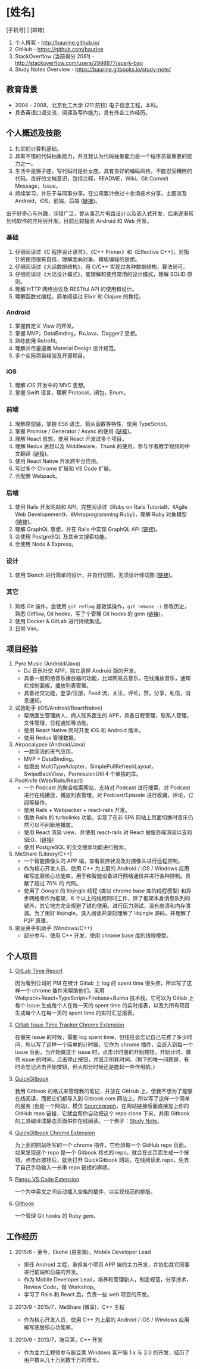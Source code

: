 # [姓名]

[手机号] | [邮箱]

1. 个人博客 - <http://baurine.github.io/>
1. GitHub - <https://github.com/baurine>
1. StackOverflow (当前得分 2081) - <http://stackoverflow.com/users/2998877/spark-bao>
1. Study Notes Overview - <https://baurine.gitbooks.io/study-note/>

## 教育背景

- 2004 - 2008，北京化工大学 (211 院校) 电子信息工程，本科。
- 具备英语口语交流，阅读及写作能力，具有外企工作经历。

## 个人概述及技能

1. 扎实的计算机基础。
1. 具有不错的代码抽象能力，并且我认为代码抽象能力是一个程序员最重要的能力之一。
1. 生活中是狮子座，写代码时是处女座。具有良好的编码风格，不能忍受糟糕的代码。良好的文档意识，包括注释，README，Wiki，Git Commit Message，Issue。
1. 持续学习，并乐于与同事分享。在公司累计做过十余场技术分享，主题涉及 Android，iOS，前端，后端 ([链接](https://github.com/baurine/cf-shares))。

出于好奇心与兴趣，涉猎广泛，曾从事芯片电路设计以及嵌入式开发，后来逐渐转到纯软件的应用层开发。目前比较擅长 Android 和 Web 开发。

### 基础

1. 仔细阅读过《C 程序设计语言》，《C++ Primer》和《Effective C++》，对指针的使用很有自信，理解面向对象、模板编程的思想。
1. 仔细阅读过《大话数据结构》，用 C/C++ 实现过各种数据结构，算法尚可。
1. 仔细阅读过《大话设计模式》，能理解和使用常用的设计模式，理解 SOLID 原则。
1. 理解 HTTP 网络协议及 RESTful API 的使用和设计。
1. 理解函数式编程，简单阅读过 Elixir 和 Clojure 的教程。

### Android

1. 掌握自定义 View 的开发。
1. 掌握 MVP，DataBinding，RxJava，Dagger2 思想。
1. 熟练使用 Retrofit。
1. 理解并尽量遵循 Material Design 设计规范。
1. 多个实际项目经验及开源项目。

### iOS

1. 理解 iOS 开发中的 MVC 思想。
1. 掌握 Swift 语言，理解 Protocol，闭包，Enum。

### 前端

1. 理解原型链，掌握 ES6 语法，箭头函数等特性，使用 TypeScript。
1. 掌握 Promise / Generator / Async 的使用 ([链接](https://github.com/baurine/js-study))。
1. 理解 React 思想，使用 React 开发过多个项目。
1. 理解 Redux 思想以及 Middleware，Thunk 的使用，参与作者教学视频的中文翻译 ([链接](https://github.com/Mr-Wiredancer/getting-started-with-redux))。
1. 使用 React Native 开发跨平台应用。
1. 写过多个 Chrome 扩展和 VS Code 扩展。
1. 会配置 Webpack。

### 后端

1. 使用 Rails 开发网站和 API，完整阅读过《Ruby on Rails Tutorial》、《Agile Web Developement》、《Metaprogramming Ruby》，理解 Ruby 对象模型 ([链接](https://github.com/baurine/rails-study))。
1. 理解 GraphQL 思想，并在 Rails 中实现 GraphQL API ([链接](https://github.com/baurine/graphql-study))。
1. 会使用 PostgreSQL 及其全文搜索功能。
1. 会使用 Node & Express。

### 设计

1. 使用 Sketch 进行简单的设计，并自行切图，无须设计师切图 ([链接](https://github.com/baurine/jing-sketch-xcode))。

### 其它

1. 熟练 Git 操作，会使用 `git reflog` 拯救误操作，`git rebase -i` 修改历史，熟悉 Gitflow, Git hooks，写了个管理 Git hooks 的 gem ([链接](https://github.com/baurine/githook))。
1. 使用 Docker & GitLab 进行持续集成。
1. 日常 Vim。

## 项目经验

1. Pyro Music (Android/Java)
   - DJ 音乐社交 APP，独立承担 Android 版的开发。
   - 具备一般网络音乐播放器的功能，比如网易云音乐，在线播放音乐，通知栏控制面板，播放列表管理。
   - 具备社交功能，登录/注册，Feed 流，关注，评论，赞，分享，私信，消息通知。
1. 试验助手 (iOS/Android/ReactNative)
   - 帮助医生管理病人，病人联系医生的 APP，具备日程管理，联系人管理，文件管理，日程通知等功能。
   - 使用 React Native 同时开发 iOS 和 Android 版本。
   - 使用 Redux 管理数据。
1. Airpocalypse (Android/Java)
   - 一款简洁的天气应用。
   - MVP + DataBinding。
   - 抽取出 MultiTypeAdapter，SimplePullRefreshLayout，SwipeBackView，PermissionUtil 4 个单独的库。
1. PodKnife (Web/Rails/React)
   - 一个 Podcast 的聚合检索网站，支持对 Podcast 进行搜索，对 Podcast 进行在线播放，播放列表管理，对 Podcast/Episode 进行收藏，评论，订阅等操作。
   - 使用 Rails + Webpacker + react-rails 开发。
   - 借助 Rails 的 turbolinks 功能，实现了在非 SPA 网站上页面切换时音乐仍然可以不间断地播放。
   - 使用 React 渲染 view，并使用 react-rails 对 React 做服务端渲染以支持 SEO。([链接](http://baurine.github.io/2018/04/22/reac-in-rails-practice.html))
   - 使用 PostgreSQL 的全文搜索功能进行搜索。
1. MeShare (Library/C++)
   - 一个智能摄像头的 APP 端，查看监控状况及对摄像头进行远程控制。
   - 作为核心开发人员，使用 C++ 为上层的 Android / iOS / Windows 应用编写底层核心功能库，用于和智能设备进行网络通信并进行各种控制。贡献了超过 70% 的 代码。
   - 使用了 Google 的 libjingle 线程 (类似 chrome base 库的线程模型) 和异步网络库作为框架，8 个以上的线程同时工作，除了框架本身消息队列的锁外，其它地方完全规避了锁的使用。进行压力测试，没有崩溃和内存泄漏。为了用好 libjingle，深入阅读并深刻理解了 libjingle 源码，并理解了 P2P 原理。
1. 豌豆荚手机助手 (Windows/C++)
   - 部分参与，使用 C++ 开发，使用 chrome base 库的线程模型。

## 个人项目

1. [GitLab Time Report](https://github.com/baurine/gitlab-time-report)

   因为看到公司的 PM 在统计 Gitlab 上 log 的 spent time 很头疼，所以写了这样一个 chrome 插件来帮助他们。采用 Webpack+React+TypeScript+Firebase+Bulma 技术栈，它可以为 Gitlab 上每个 issue 生成每个人在每一天的 spent time 的实时报表，以及为所有项目生成每个人在每一天的 spent time 的实时汇总报表。

1. [Gitlab Issue Time Tracker Chrome Extension](https://github.com/baurine/gitlab-issue-time-tracker-ext)

   在做完 issue 的时候，需要 log spent time，但往往会忘记自己花费了多少时间，所以写了这样一个简单的计时器，它作为 chrome 插件，会嵌入到每一个 issue 页面，当开始做这个 issue 时，点击计时器的开始按钮，开始计时，做完 issue 的时间，点击停止按钮，并显示所耗时间。(剩下的唯一问题是，有时会忘记点击开始按钮，但大部分时候还是能起一些作用的。)

1. [QuickGitbook](https://github.com/baurine/quick-gitbook)

   我用 Gitbook 的格式来管理我的笔记，并放在 GitHub 上，但我不想为了能够在线阅读，而把它们都导入到 Gitbook.com 网站上，所以写了这样一个简单的服务 (也是一个网站)，模仿 [Sourcegraph](https://sourcegraph.com/github.com/baurine/quick-gitbook)，在网站链接后面直接加上你的 GitHub repo 链接，它就会帮你自动把这个 repo clone 下来，并用 Gitbook 的工具编译成静态页面供你在线阅读。一个例子：[Study Note](http://quickgitbook.com/baurine/study-note)。

1. [QuickGitbook Chrome Extension](https://github.com/baurine/quick-gitbook-chrome-extension)

   为上面的网站所写的一个 chrome 插件，它检测每一个 GitHub repo 页面，如果发现这个 repo 是一个 Gitbook 格式的 repo，就会在此页面生成一个按钮，点击此按钮后，就会打开 QuickGitbook 网站，在线阅读此 repo，免去了自己手动输入一长串 repo 链接的麻烦。

1. [Pangu VS Code Extension](https://github.com/baurine/vscode-pangu)

   一个为中英文之间自动插入空格的插件，以实现规范的排版。

1. [Githook](https://github.com/baurine/githook)

   一个管理 Git hooks 的 Ruby gem。

## 工作经历

1. 2015/8 - 至今，Ekohe (易空海)，Mobile Developer Lead
   - 担任 Android 主程，承担各个项目 APP 端的主力开发，并协助其它同事进行前端和后端的开发。
   - 作为 Mobile Developer Lead，培养和管理新人，制定规范，分享技术，Review Code，做 Workshop。
   - 学习了 Rails 和 React 后，负责一些 web 项目的开发。

1. 2013/9 - 2015/7，MeShare (微享)，C++ 主程
   - 作为核心开发人员，使用 C++ 为上层的 Android / iOS / Windows 应用编写底层核心功能库。

1. 2010/9 - 2013/7，豌豆荚，C++ 开发
   - 作为主力工程师参与豌豆荚 Windows 客户端 1.x 与 2.0 的开发，经历了用户数从几十万到数千万的增长。
